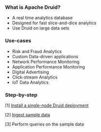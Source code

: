 ### What is Apache Druid?

- A real time analytics database
- Designed for fast slice-and-dice analytics
- Use Druid on large data sets

### Use-cases

- Risk and Fraud Analytics
- Custom Data-driven applications
- Network Performance Monitoring
- Application Performance Monitoring
- Digital Advertising
- Click-stream Analytics
- IoT Data Analytics

### Step-by-step

[1] [Install a single-node Druid deployment](./1-installation.md)

[2] [Ingest sample data](./2-ingestion.md)

[3] Perform queries on the sample data
